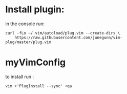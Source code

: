 # Install plugin:
in the console run:
```
curl -fLo ~/.vim/autoload/plug.vim --create-dirs \
    https://raw.githubusercontent.com/junegunn/vim-plug/master/plug.vim
```

# myVimConfig
to install run :
```
vim +'PlugInstall --sync' +qa
```

